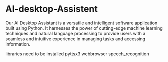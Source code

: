 # AI-desktop-Assistent
Our AI Desktop Assistant is a versatile and intelligent software application built using Python. It harnesses the power of cutting-edge machine learning techniques and natural language processing to provide users with a seamless and intuitive experience in managing tasks and accessing information.


libraries need to be installed 
pyttsx3
webbrowser
speech_recognition

